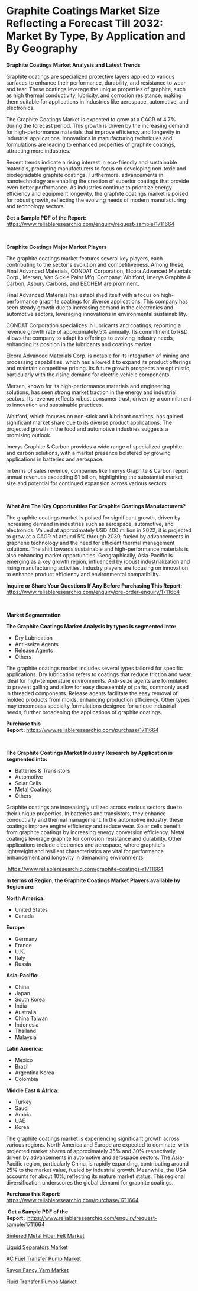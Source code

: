 <p><h1>Graphite Coatings Market Size Reflecting a Forecast Till 2032: Market By Type, By Application and By Geography</h1></p><p><strong>Graphite Coatings Market Analysis and Latest Trends</strong></p>
<p><p>Graphite coatings are specialized protective layers applied to various surfaces to enhance their performance, durability, and resistance to wear and tear. These coatings leverage the unique properties of graphite, such as high thermal conductivity, lubricity, and corrosion resistance, making them suitable for applications in industries like aerospace, automotive, and electronics.</p><p>The Graphite Coatings Market is expected to grow at a CAGR of 4.7% during the forecast period. This growth is driven by the increasing demand for high-performance materials that improve efficiency and longevity in industrial applications. Innovations in manufacturing techniques and formulations are leading to enhanced properties of graphite coatings, attracting more industries.</p><p>Recent trends indicate a rising interest in eco-friendly and sustainable materials, prompting manufacturers to focus on developing non-toxic and biodegradable graphite coatings. Furthermore, advancements in nanotechnology are enabling the creation of superior coatings that provide even better performance. As industries continue to prioritize energy efficiency and equipment longevity, the graphite coatings market is poised for robust growth, reflecting the evolving needs of modern manufacturing and technology sectors.</p></p>
<p><strong>Get a Sample PDF of the Report:&nbsp;</strong> <a href="https://www.reliableresearchiq.com/enquiry/request-sample/1711664?utm_campaign=1170&utm_medium=2&utm_source=Github&utm_content=ia&utm_term=27032025&utm_id=graphite-coatings">https://www.reliableresearchiq.com/enquiry/request-sample/1711664</a></p>
<p>&nbsp;</p>
<p><strong>Graphite Coatings Major Market Players</strong></p>
<p><p>The graphite coatings market features several key players, each contributing to the sector's evolution and competitiveness. Among these, Final Advanced Materials, CONDAT Corporation, Elcora Advanced Materials Corp., Mersen, Van Sickle Paint Mfg. Company, Whitford, Imerys Graphite & Carbon, Asbury Carbons, and BECHEM are prominent.</p><p>Final Advanced Materials has established itself with a focus on high-performance graphite coatings for diverse applications. This company has seen steady growth due to increasing demand in the electronics and automotive sectors, leveraging innovations in environmental sustainability.</p><p>CONDAT Corporation specializes in lubricants and coatings, reporting a revenue growth rate of approximately 5% annually. Its commitment to R&D allows the company to adapt its offerings to evolving industry needs, enhancing its position in the lubricants and coatings market.</p><p>Elcora Advanced Materials Corp. is notable for its integration of mining and processing capabilities, which has allowed it to expand its product offerings and maintain competitive pricing. Its future growth prospects are optimistic, particularly with the rising demand for electric vehicle components.</p><p>Mersen, known for its high-performance materials and engineering solutions, has seen strong market traction in the energy and industrial sectors. Its revenue reflects robust consumer trust, driven by a commitment to innovation and sustainable practices.</p><p>Whitford, which focuses on non-stick and lubricant coatings, has gained significant market share due to its diverse product applications. The projected growth in the food and automotive industries suggests a promising outlook.</p><p>Imerys Graphite & Carbon provides a wide range of specialized graphite and carbon solutions, with a market presence bolstered by growing applications in batteries and aerospace.</p><p>In terms of sales revenue, companies like Imerys Graphite & Carbon report annual revenues exceeding $1 billion, highlighting the substantial market size and potential for continued expansion across various sectors.</p></p>
<p>&nbsp;</p>
<p><strong>What Are The Key Opportunities For Graphite Coatings Manufacturers?</strong></p>
<p><p>The graphite coatings market is poised for significant growth, driven by increasing demand in industries such as aerospace, automotive, and electronics. Valued at approximately USD 400 million in 2022, it is projected to grow at a CAGR of around 5% through 2030, fueled by advancements in graphene technology and the need for efficient thermal management solutions. The shift towards sustainable and high-performance materials is also enhancing market opportunities. Geographically, Asia-Pacific is emerging as a key growth region, influenced by robust industrialization and rising manufacturing activities. Industry players are focusing on innovation to enhance product efficiency and environmental compatibility.</p></p>
<p><strong>Inquire or Share Your Questions If Any Before Purchasing This Report:</strong> <a href="https://www.reliableresearchiq.com/enquiry/pre-order-enquiry/1711664?utm_campaign=1170&utm_medium=2&utm_source=Github&utm_content=ia&utm_term=27032025&utm_id=graphite-coatings">https://www.reliableresearchiq.com/enquiry/pre-order-enquiry/1711664</a></p>
<p>&nbsp;</p>
<p><strong>Market Segmentation</strong></p>
<p><strong>The Graphite Coatings Market Analysis by types is segmented into:</strong></p>
<p><ul><li>Dry Lubrication</li><li>Anti-seize Agents</li><li>Release Agents</li><li>Others</li></ul></p>
<p><p>The graphite coatings market includes several types tailored for specific applications. Dry lubrication refers to coatings that reduce friction and wear, ideal for high-temperature environments. Anti-seize agents are formulated to prevent galling and allow for easy disassembly of parts, commonly used in threaded components. Release agents facilitate the easy removal of molded products from molds, enhancing production efficiency. Other types may encompass specialty formulations designed for unique industrial needs, further broadening the applications of graphite coatings.</p></p>
<p><strong>Purchase this Report:&nbsp;</strong><a href="https://www.reliableresearchiq.com/purchase/1711664?utm_campaign=1170&utm_medium=2&utm_source=Github&utm_content=ia&utm_term=27032025&utm_id=graphite-coatings">https://www.reliableresearchiq.com/purchase/1711664</a></p>
<p>&nbsp;</p>
<p><strong>The Graphite Coatings Market Industry Research by Application is segmented into:</strong></p>
<p><ul><li>Batteries & Transistors</li><li>Automotive</li><li>Solar Cells</li><li>Metal Coatings</li><li>Others</li></ul></p>
<p><p>Graphite coatings are increasingly utilized across various sectors due to their unique properties. In batteries and transistors, they enhance conductivity and thermal management. In the automotive industry, these coatings improve engine efficiency and reduce wear. Solar cells benefit from graphite coatings by increasing energy conversion efficiency. Metal coatings leverage graphite for corrosion resistance and durability. Other applications include electronics and aerospace, where graphite's lightweight and resilient characteristics are vital for performance enhancement and longevity in demanding environments.</p></p>
<p><a href="https://www.reliableresearchiq.com/graphite-coatings-r1711664?utm_campaign=1170&utm_medium=2&utm_source=Github&utm_content=ia&utm_term=27032025&utm_id=graphite-coatings">&nbsp;https://www.reliableresearchiq.com/graphite-coatings-r1711664</a></p>
<p><strong>In terms of Region, the Graphite Coatings Market Players available by Region are:</strong></p>
<p>
    <p> <strong> North America: </strong>
        <ul>
            <li>United States</li>
            <li>Canada</li>
        </ul>
        </p> 
    <p> <strong> Europe: </strong>
        <ul>
            <li>Germany</li>
            <li>France</li>
            <li>U.K.</li>
            <li>Italy</li>
            <li>Russia</li>
        </ul>
        </p> 
    <p> <strong> Asia-Pacific: </strong>
        <ul>
            <li>China</li>
            <li>Japan</li>
            <li>South Korea</li>
            <li>India</li>
            <li>Australia</li>
            <li>China Taiwan</li>
            <li>Indonesia</li>
            <li>Thailand</li>
            <li>Malaysia</li>
        </ul>
        </p> 
    <p> <strong> Latin America: </strong>
        <ul>
            <li>Mexico</li>
            <li>Brazil</li>
            <li>Argentina Korea</li>
            <li>Colombia</li>
        </ul>
        </p> 
    <p> <strong> Middle East & Africa: </strong>
        <ul>
            <li>Turkey</li>
            <li>Saudi</li>
            <li>Arabia</li>
            <li>UAE</li>
            <li>Korea</li>
        </ul>
    </p>
    </p>
<p><p>The graphite coatings market is experiencing significant growth across various regions. North America and Europe are expected to dominate, with projected market shares of approximately 35% and 30% respectively, driven by advancements in automotive and aerospace sectors. The Asia-Pacific region, particularly China, is rapidly expanding, contributing around 25% to the market value, fueled by industrial growth. Meanwhile, the USA accounts for about 10%, reflecting its mature market status. This regional diversification underscores the global demand for graphite coatings.</p></p>
<p><strong>Purchase this Report: </strong><a href="https://www.reliableresearchiq.com/purchase/1711664?utm_campaign=1170&utm_medium=2&utm_source=Github&utm_content=ia&utm_term=27032025&utm_id=graphite-coatings">https://www.reliableresearchiq.com/purchase/1711664</a></p>
<p>&nbsp;<strong>Get a Sample PDF of the Report:&nbsp;&nbsp;</strong><a href="https://www.reliableresearchiq.com/enquiry/request-sample/1711664?utm_campaign=1170&utm_medium=2&utm_source=Github&utm_content=ia&utm_term=27032025&utm_id=graphite-coatings">https://www.reliableresearchiq.com/enquiry/request-sample/1711664</a></p>
<p><strong></strong></p>
<p><p><a href="https://github.com/lazregaartun/Market-Research-Report-List-1/blob/main/sintered-metal-fiber-felt-market.md?utm_campaign=1170&utm_medium=2&utm_source=Github&utm_content=ia&utm_term=27032025&utm_id=graphite-coatings">Sintered Metal Fiber Felt Market</a></p><p><a href="https://github.com/laroybarrize/Market-Research-Report-List-1/blob/main/liquid-separators-market.md?utm_campaign=1170&utm_medium=2&utm_source=Github&utm_content=ia&utm_term=27032025&utm_id=graphite-coatings">Liquid Separators Market</a></p><p><a href="https://github.com/elhibacajka/Market-Research-Report-List-1/blob/main/ac-fuel-transfer-pump-market.md?utm_campaign=1170&utm_medium=2&utm_source=Github&utm_content=ia&utm_term=27032025&utm_id=graphite-coatings">AC Fuel Transfer Pump Market</a></p><p><a href="https://github.com/jolashta/Market-Research-Report-List-1/blob/main/rayon-fancy-yarn-market.md?utm_campaign=1170&utm_medium=2&utm_source=Github&utm_content=ia&utm_term=27032025&utm_id=graphite-coatings">Rayon Fancy Yarn Market</a></p><p><a href="https://github.com/ienamoun/Market-Research-Report-List-1/blob/main/fluid-transfer-pumps-market.md?utm_campaign=1170&utm_medium=2&utm_source=Github&utm_content=ia&utm_term=27032025&utm_id=graphite-coatings">Fluid Transfer Pumps Market</a></p></p>